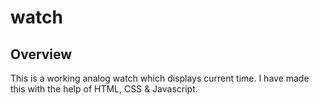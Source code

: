 # watch
 <h2>Overview</h2>
 This is a working analog watch which displays current time.
 I have made this with the help of HTML, CSS & Javascript.
 
